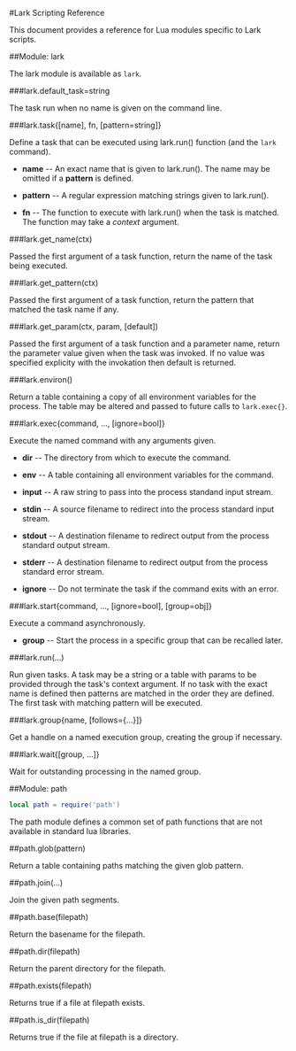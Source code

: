 #Lark Scripting Reference

This document provides a reference for Lua modules specific to Lark scripts.

##Module: lark

The lark module is available as `lark`.

###lark.default_task=string

The task run when no name is given on the command line.

###lark.task{[name], fn, [pattern=string]}

Define a task that can be executed using lark.run() function (and the `lark`
command).

- **name** -- An exact name that is given to lark.run().  The name may be
  omitted if a **pattern** is defined.

- **pattern** -- A regular expression matching strings given to lark.run().

- **fn** -- The function to execute with lark.run() when the task is matched.
  The function may take a _context_ argument.

###lark.get_name(ctx)

Passed the first argument of a task function, return the name of the task being
executed.

###lark.get_pattern(ctx)

Passed the first argument of a task function, return the pattern that matched
the task name if any.

###lark.get_param(ctx, param, [default])

Passed the first argument of a task function and a parameter name, return the
parameter value given when the task was invoked.  If no value was specified
explicity with the invokation then default is returned.

###lark.environ()

Return a table containing a copy of all environment variables for the process.
The table may be altered and passed to future calls to `lark.exec{}`.

###lark.exec{command, ..., [ignore=bool]}

Execute the named command with any arguments given.

- **dir** -- The directory from which to execute the command.

- **env** -- A table containing all environment variables for the command.

- **input** -- A raw string to pass into the process standand input
  stream.

- **stdin** -- A source filename to redirect into the process standard
  input stream.

- **stdout** -- A destination filename to redirect output from the
  process standard output stream.

- **stderr** -- A destination filename to redirect output from the
  process standard error stream.

- **ignore** -- Do not terminate the task if the command exits with an error.

###lark.start{command, ..., [ignore=bool], [group=obj]}

Execute a command asynchronously.

- **group** -- Start the process in a specific group that can be recalled
  later.

###lark.run(...)

Run given tasks.  A task may be a string or a table with params to be provided
through the task's context argument.  If no task with the exact name is defined
then patterns are matched in the order they are defined.  The first task with
matching pattern will be executed.

###lark.group{name, [follows={...}]}

Get a handle on a named execution group, creating the group if necessary.

###lark.wait{[group, ...]}

Wait for outstanding processing in the named group.

##Module: path

```lua
local path = require('path')
```

The path module defines a common set of path functions that are not available
in standard lua libraries.

##path.glob(pattern)

Return a table containing paths matching the given glob pattern.

##path.join(...)

Join the given path segments.

##path.base(filepath)

Return the basename for the filepath.

##path.dir(filepath)

Return the parent directory for the filepath.

##path.exists(filepath)

Returns true if a file at filepath exists.

##path.is_dir(filepath)

Returns true if the file at filepath is a directory.
